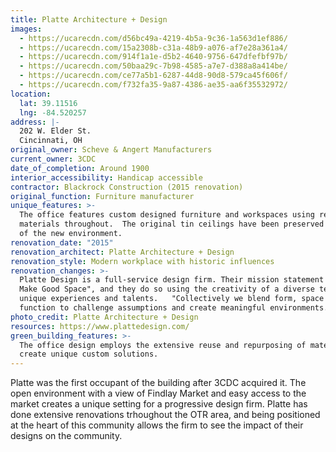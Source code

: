 ```yaml
---
title: Platte Architecture + Design
images:
  - https://ucarecdn.com/d56bc49a-4219-4b5a-9c36-1a563d1ef886/
  - https://ucarecdn.com/15a2308b-c31a-48b9-a076-af7e28a361a4/
  - https://ucarecdn.com/914f1a1e-d5b2-4640-9756-647dfefbf97b/
  - https://ucarecdn.com/50baa29c-7b98-4585-a7e7-d388a8a414be/
  - https://ucarecdn.com/ce77a5b1-6287-44d8-90d8-579ca45f606f/
  - https://ucarecdn.com/f732fa35-9a87-4386-ae35-aa6f35532972/
location:
  lat: 39.11516
  lng: -84.520257
address: |-
  202 W. Elder St.
  Cincinnati, OH
original_owner: Scheve & Angert Manufacturers
current_owner: 3CDC
date_of_completion: Around 1900
interior_accessibility: Handicap accessible
contractor: Blackrock Construction (2015 renovation)
original_function: Furniture manufacturer
unique_features: >-
  The office features custom designed furniture and workspaces using repurposed
  materials throughout.  The original tin ceilings have been preserved as part
  of the new environment.
renovation_date: "2015"
renovation_architect: Platte Architecture + Design
renovation_style: Modern workplace with historic influences
renovation_changes: >-
  Platte Design is a full-service design firm. Their mission statement is "We
  Make Good Space", and they do so using the creativity of a diverse team with
  unique experiences and talents.   "Collectively we blend form, space and
  function to challenge assumptions and create meaningful environments."
photo_credit: Platte Architecture + Design
resources: https://www.plattedesign.com/
green_building_features: >-
  The office design employs the extensive reuse and repurposing of materials to
  create unique custom solutions.
---
```


Platte was the first occupant of the building after 3CDC acquired it. The open environment with a view of Findlay Market and easy access to the market creates a unique setting for a progressive design firm. Platte has done extensive renovations trhoughout the OTR area, and being positioned at the heart of this community allows the firm to see the impact of their designs on the community.

